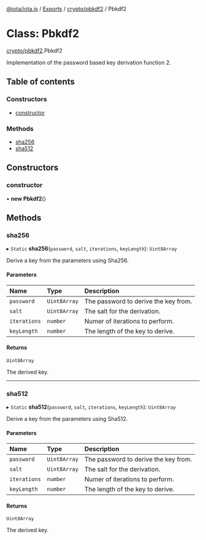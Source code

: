 [@iota/iota.js](../README.md) / [Exports](../modules.md) / [crypto/pbkdf2](../modules/crypto_pbkdf2.md) / Pbkdf2

# Class: Pbkdf2

[crypto/pbkdf2](../modules/crypto_pbkdf2.md).Pbkdf2

Implementation of the password based key derivation function 2.

## Table of contents

### Constructors

- [constructor](crypto_pbkdf2.pbkdf2.md#constructor)

### Methods

- [sha256](crypto_pbkdf2.pbkdf2.md#sha256)
- [sha512](crypto_pbkdf2.pbkdf2.md#sha512)

## Constructors

### constructor

• **new Pbkdf2**()

## Methods

### sha256

▸ `Static` **sha256**(`password`, `salt`, `iterations`, `keyLength`): `Uint8Array`

Derive a key from the parameters using Sha256.

#### Parameters

| Name | Type | Description |
| :------ | :------ | :------ |
| `password` | `Uint8Array` | The password to derive the key from. |
| `salt` | `Uint8Array` | The salt for the derivation. |
| `iterations` | `number` | Numer of iterations to perform. |
| `keyLength` | `number` | The length of the key to derive. |

#### Returns

`Uint8Array`

The derived key.

___

### sha512

▸ `Static` **sha512**(`password`, `salt`, `iterations`, `keyLength`): `Uint8Array`

Derive a key from the parameters using Sha512.

#### Parameters

| Name | Type | Description |
| :------ | :------ | :------ |
| `password` | `Uint8Array` | The password to derive the key from. |
| `salt` | `Uint8Array` | The salt for the derivation. |
| `iterations` | `number` | Numer of iterations to perform. |
| `keyLength` | `number` | The length of the key to derive. |

#### Returns

`Uint8Array`

The derived key.
